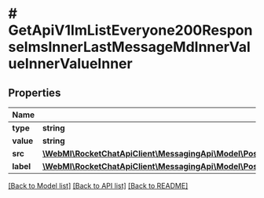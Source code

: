 # # GetApiV1ImListEveryone200ResponseImsInnerLastMessageMdInnerValueInnerValueInner

## Properties

Name | Type | Description | Notes
------------ | ------------- | ------------- | -------------
**type** | **string** |  | [optional]
**value** | **string** |  | [optional]
**src** | [**\WebMI\RocketChatApiClient\MessagingApi\Model\PostApiV1ChatUpdate200ResponseMessageMdInnerValueInner**](PostApiV1ChatUpdate200ResponseMessageMdInnerValueInner.md) |  | [optional]
**label** | [**\WebMI\RocketChatApiClient\MessagingApi\Model\PostApiV1ChatUpdate200ResponseMessageMdInnerValueInner[]**](PostApiV1ChatUpdate200ResponseMessageMdInnerValueInner.md) |  | [optional]

[[Back to Model list]](../../README.md#models) [[Back to API list]](../../README.md#endpoints) [[Back to README]](../../README.md)
